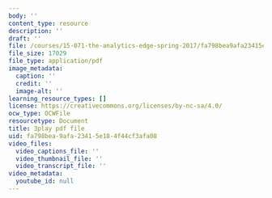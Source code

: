 ```yaml
---
body: ''
content_type: resource
description: ''
draft: ''
file: /courses/15-071-the-analytics-edge-spring-2017/fa798bea9afa23415e184f44cf3afa08_ag4Qe2uheP0.pdf
file_size: 17029
file_type: application/pdf
image_metadata:
  caption: ''
  credit: ''
  image-alt: ''
learning_resource_types: []
license: https://creativecommons.org/licenses/by-nc-sa/4.0/
ocw_type: OCWFile
resourcetype: Document
title: 3play pdf file
uid: fa798bea-9afa-2341-5e18-4f44cf3afa08
video_files:
  video_captions_file: ''
  video_thumbnail_file: ''
  video_transcript_file: ''
video_metadata:
  youtube_id: null
---
```

